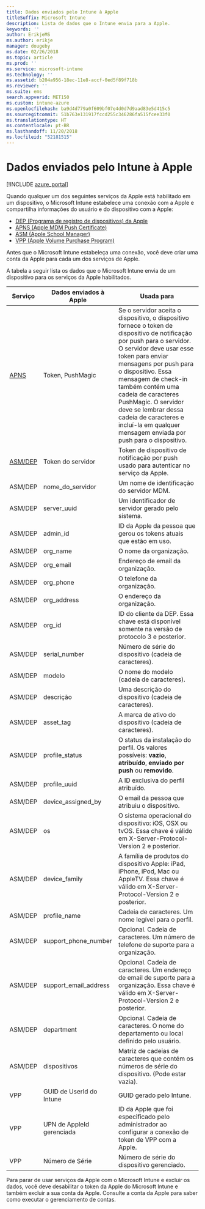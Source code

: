 ```yaml
---
title: Dados enviados pelo Intune à Apple
titleSuffix: Microsoft Intune
description: Lista de dados que o Intune envia para a Apple.
keywords: ''
author: ErikjeMS
ms.author: erikje
manager: dougeby
ms.date: 02/26/2018
ms.topic: article
ms.prod: ''
ms.service: microsoft-intune
ms.technology: ''
ms.assetid: b204a956-18ec-11e8-accf-0ed5f89f718b
ms.reviewer: ''
ms.suite: ems
search.appverid: MET150
ms.custom: intune-azure
ms.openlocfilehash: ba9d4d779a0f609bf07e4d0d7d9aad83e5d415c5
ms.sourcegitcommit: 51b763e131917fccd255c346286fa515fcee33f0
ms.translationtype: HT
ms.contentlocale: pt-BR
ms.lasthandoff: 11/20/2018
ms.locfileid: "52181515"
---
```

# <a name="data-intune-sends-to-apple"></a>Dados enviados pelo Intune à Apple

[!INCLUDE [azure_portal](./includes/azure_portal.md)]

Quando qualquer um dos seguintes serviços da Apple está habilitado em um dispositivo, o Microsoft Intune estabelece uma conexão com a Apple e compartilha informações do usuário e do dispositivo com a Apple: 

- [DEP (Programa de registro de dispositivos) da Apple](device-enrollment-program-enroll-ios.md)
- [APNS (Apple MDM Push Certificate)](apple-mdm-push-certificate-get.md)
- [ASM (Apple School Manager)](https://docs.microsoft.com/schooldatasync/apple-school-manager-integration-with-intune-for-education-and-school-data-sync)
- [VPP (Apple Volume Purchase Program)](vpp-apps-ios.md)

Antes que o Microsoft Intune estabeleça uma conexão, você deve criar uma conta da Apple para cada um dos serviços de Apple.

A tabela a seguir lista os dados que o Microsoft Intune envia de um dispositivo para os serviços da Apple habilitados. 

| Serviço | Dados enviados à Apple | Usada para |
|---|---| ---|
| [APNS](https://developer.apple.com/library/content/documentation/Miscellaneous/Reference/MobileDeviceManagementProtocolRef/3-MDM_Protocol/MDM_Protocol.html#//apple_ref/doc/uid/TP40017387-CH3-SW2) | Token, PushMagic | Se o servidor aceita o dispositivo, o dispositivo fornece o token de dispositivo de notificação por push para o servidor. O servidor deve usar esse token para enviar mensagens por push para o dispositivo. Essa mensagem de check-in também contém uma cadeia de caracteres PushMagic. O servidor deve se lembrar dessa cadeia de caracteres e incluí-la em qualquer mensagem enviada por push para o dispositivo. |
| [ASM/DEP](https://developer.apple.com/library/content/documentation/Miscellaneous/Reference/MobileDeviceManagementProtocolRef/3-MDM_Protocol/MDM_Protocol.html#//apple_ref/doc/uid/TP40017387-CH3-SW2) | Token do servidor | Token de dispositivo de notificação por push usado para autenticar no serviço da Apple. |
| ASM/DEP | nome_do_servidor | Um nome de identificação do servidor MDM. |
| ASM/DEP | server_uuid | Um identificador de servidor gerado pelo sistema. |
| ASM/DEP | admin_id | ID da Apple da pessoa que gerou os tokens atuais que estão em uso. |
| ASM/DEP | org_name | O nome da organização. |
| ASM/DEP | org_email | Endereço de email da organização. |
| ASM/DEP | org_phone | O telefone da organização. |
| ASM/DEP | org_address | O endereço da organização. |
| ASM/DEP | org_id | ID do cliente da DEP. Essa chave está disponível somente na versão de protocolo 3 e posterior. |
| ASM/DEP | serial_number | Número de série do dispositivo (cadeia de caracteres). |
| ASM/DEP | modelo | O nome do modelo (cadeia de caracteres). |
| ASM/DEP | descrição | Uma descrição do dispositivo (cadeia de caracteres). |
| ASM/DEP | asset_tag | A marca de ativo do dispositivo (cadeia de caracteres). |
| ASM/DEP | profile_status | O status da instalação do perfil. Os valores possíveis: **vazio**, **atribuído**, **enviado por push** ou **removido**. |
| ASM/DEP | profile_uuid | A ID exclusiva do perfil atribuído. |
| ASM/DEP | device_assigned_by | O email da pessoa que atribuiu o dispositivo. |
| ASM/DEP | os | O sistema operacional do dispositivo: iOS, OSX ou tvOS. Essa chave é válido em X-Server-Protocol-Version 2 e posterior. |
| ASM/DEP | device_family | A família de produtos do dispositivo Apple: iPad, iPhone, iPod, Mac ou AppleTV. Essa chave é válido em X-Server-Protocol-Version 2 e posterior. |
| ASM/DEP | profile_name | Cadeia de caracteres. Um nome legível para o perfil. |
| ASM/DEP | support_phone_number | Opcional. Cadeia de caracteres. Um número de telefone de suporte para a organização. |
| ASM/DEP | support_email_address | Opcional. Cadeia de caracteres. Um endereço de email de suporte para a organização. Essa chave é válido em X-Server-Protocol-Version 2 e posterior. |
| ASM/DEP | department | Opcional. Cadeia de caracteres. O nome do departamento ou local definido pelo usuário. |
| ASM/DEP | dispositivos | Matriz de cadeias de caracteres que contém os números de série do dispositivo. (Pode estar vazia). |
| VPP | GUID de UserId do Intune | GUID gerado pelo Intune. |
| VPP | UPN de AppleId gerenciada | ID da Apple que foi especificado pelo administrador ao configurar a conexão de token de VPP com a Apple. |
| VPP | Número de Série | Número de série do dispositivo gerenciado. |

Para parar de usar serviços da Apple com o Microsoft Intune e excluir os dados, você deve desabilitar o token da Apple do Microsoft Intune e também excluir a sua conta da Apple. Consulte a conta da Apple para saber como executar o gerenciamento de contas.


